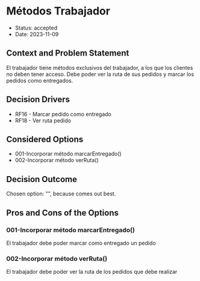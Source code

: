 # Métodos Trabajador

* Status: accepted
* Date: 2023-11-09

## Context and Problem Statement

El trabajador tiene métodos exclusivos del trabajador, a los que los clientes no deben tener acceso. Debe poder ver la ruta de sus pedidos y marcar los pedidos como entregados.

## Decision Drivers

* RF16 - Marcar pedido como entregado
* RF18 - Ver ruta pedido

## Considered Options

* 001-Incorporar método marcarEntregado()
* 002-Incorporar método verRuta()

## Decision Outcome

Chosen option: "", because comes out best.

## Pros and Cons of the Options

### 001-Incorporar método marcarEntregado()

El trabajador debe poder marcar como entregado un pedido

### 002-Incorporar método verRuta()

El trabajador debe poder ver la ruta de los pedidos que debe realizar

